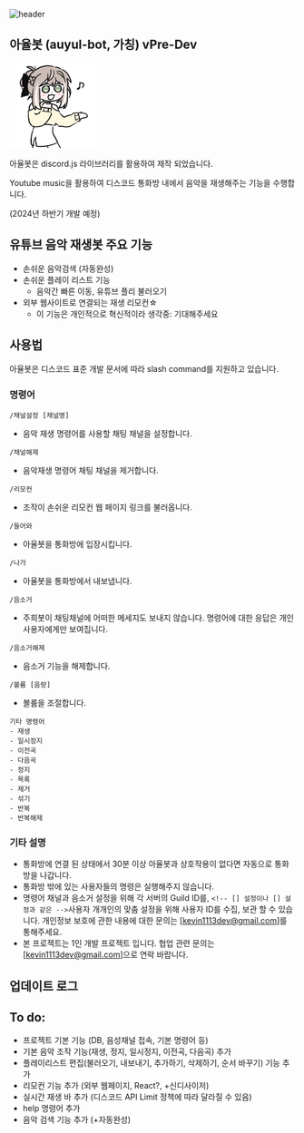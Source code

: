 ![header](https://capsule-render.vercel.app/api?type=waving&height=300&color=gradient&text=auyul-bot%20project&textBg=false)

## 아율봇 (auyul-bot, 가칭) vPre-Dev

<img src="./auyul-profile.png" width="30%" height="30%" />

아율봇은 discord.js 라이브러리를 활용하여 제작 되었습니다.

Youtube music을 활용하여 디스코드 통화방 내에서 음악을 재생해주는 기능을 수행합니다.

(2024년 하반기 개발 예정)

## 유튜브 음악 재생봇 주요 기능

- 손쉬운 음악검색 (자동완성)
- 손쉬운 플레이 리스트 기능
  - 음악간 빠른 이동, 유튜브 플리 불러오기
- 외부 웹사이트로 연결되는 재생 리모컨☆
  - 이 기능은 개인적으로 혁신적이라 생각중: 기대해주세요

## 사용법

<!--
### [서버에 아율봇 초대하기]()

위 링크를 통해 디스코드 서버에 아율봇을 추가 할 수 있습니다.
-->

아율봇은 디스코드 표준 개발 문서에 따라 slash command를 지원하고 있습니다.

### 명령어

```
/채널설정 [채널명]
```

- 음악 재생 명령어를 사용할 채팅 채널을 설정합니다.

```
/채널해제
```

- 음악재생 명령어 채팅 채널을 제거합니다.

```
/리모컨
```

- 조작이 손쉬운 리모컨 웹 페이지 링크를 불러옵니다.

```
/들어와
```

- 아율봇을 통화방에 입장시킵니다.

```
/나가
```

- 아율봇을 통화방에서 내보냅니다.

```
/음소거
```

- 주희봇이 채팅채널에 어떠한 메세지도 보내지 않습니다. 명령어에 대한 응답은 개인 사용자에게만 보여집니다.

```
/음소거해제
```

- 음소거 기능을 해제합니다.

```
/볼륨 [음량]
```

- 볼륨을 조절합니다.

```
기타 명령어
- 재생
- 일시정지
- 이전곡
- 다음곡
- 정지
- 목록
- 제거
- 섞기
- 반복
- 반복해제
```

### 기타 설명

- 통화방에 연결 된 상태에서 30분 이상 아율봇과 상호작용이 없다면 자동으로 통화방을 나갑니다.
- 통화방 밖에 있는 사용자들의 명령은 실행해주지 않습니다.
- 명령어 채널과 음소거 설정을 위해 각 서버의 Guild ID를, `<!-- [] 설정이나 [] 설정과 같은 -->`사용자 개개인의 맞춤 설정을 위해 사용자 ID를 수집, 보관 할 수 있습니다. 개인정보 보호에 관한 내용에 대한 문의는 [kevin1113dev@gmail.com]를 통해주세요.
- 본 프로젝트는 1인 개발 프로젝트 입니다. 협업 관련 문의는 [kevin1113dev@gmail.com]으로 연락 바랍니다.

## 업데이트 로그

## To do:

- 프로젝트 기본 기능 (DB, 음성채널 접속, 기본 명령어 등)
- 기본 음악 조작 기능(재생, 정지, 일시정지, 이전곡, 다음곡) 추가
- 플레이리스트 편집(불러오기, 내보내기, 추가하기, 삭제하기, 순서 바꾸기) 기능 추가
- 리모컨 기능 추가 (외부 웹페이지, React?, +신디사이저)
- 실시간 재생 바 추가 (디스코드 API Limit 정책에 따라 달라질 수 있음)
- help 명령어 추가
- 음악 검색 기능 추가 (+자동완성)
